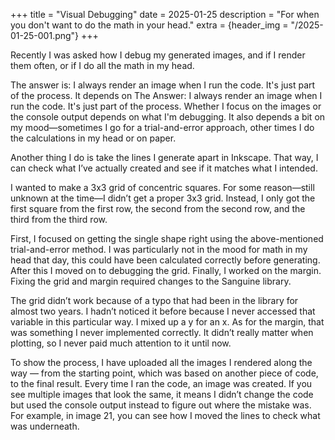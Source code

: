 +++
title = "Visual Debugging"
date = 2025-01-25
description = "For when you don't want to do the math in your head."
extra = {header_img = "/2025-01-25-001.png"}
+++

Recently I was asked how I debug my generated images, and if I render them often, or if I do all the math in my head. 

The answer is: I always render an image when I run the code. It's just part of the process. It depends on The Answer: I always render an image when I run the code. It's just part of the process. Whether I focus on the images or the console output depends on what I'm debugging. It also depends a bit on my mood—sometimes I go for a trial-and-error approach, other times I do the calculations in my head or on paper.

Another thing I do is take the lines I generate apart in Inkscape. That way, I can check what I’ve actually created and see if it matches what I intended.

<div class="gallery"> <a href="/veranator/nr_000_20250125_192023.png" data-ngthumb="/veranator/nr_000_20250125_192023.png"></a> </div>

I wanted to make a 3x3 grid of concentric squares. For some reason—still unknown at the time—I didn’t get a proper 3x3 grid. Instead, I only got the first square from the first row, the second from the second row, and the third from the third row.

First, I focused on getting the single shape right using the above-mentioned trial-and-error method. I was particularly not in the mood for math in my head that day, this could have been calculated correctly before generating. After this I moved on to debugging the grid. Finally, I worked on the margin. Fixing the grid and margin required changes to the Sanguine library.

The grid didn’t work because of a typo that had been in the library for almost two years. I hadn’t noticed it before because I never accessed that variable in this particular way. I mixed up a y for an x. As for the margin, that was something I never implemented correctly. It didn’t really matter when plotting, so I never paid much attention to it until now.

To show the process, I have uploaded all the images I rendered along the way — from the starting point, which was based on another piece of code, to the final result. Every time I ran the code, an image was created. If you see multiple images that look the same, it means I didn’t change the code but used the console output instead to figure out where the mistake was. For example, in image 21, you can see how I moved the lines to check what was underneath. 



<div class="gallery">
    <a href="/veranator/nr_000_20250119_171857.png" data-ngthumb="/veranator/nr_000_20250119_171857.png"></a> 
    <a href="/veranator/nr_000_20250119_174558.png" data-ngthumb="/veranator/nr_000_20250119_174558.png"></a>
    <a href="/veranator/nr_000_20250119_174712.png" data-ngthumb="/veranator/nr_000_20250119_174712.png"></a>
    <a href="/veranator/nr_000_20250119_174742.png" data-ngthumb="/veranator/nr_000_20250119_174742.png"></a>
    <a href="/veranator/nr_000_20250119_174811.png" data-ngthumb="/veranator/nr_000_20250119_174811.png"></a>
    <a href="/veranator/nr_000_20250119_174916.png" data-ngthumb="/veranator/nr_000_20250119_174916.png"></a>
    <a href="/veranator/nr_000_20250119_175002.png" data-ngthumb="/veranator/nr_000_20250119_175002.png"></a>
    <a href="/veranator/nr_000_20250119_175114.png" data-ngthumb="/veranator/nr_000_20250119_175114.png"></a>
    <a href="/veranator/nr_000_20250119_175230.png" data-ngthumb="/veranator/nr_000_20250119_175230.png"></a>
    <a href="/veranator/nr_000_20250119_175319.png" data-ngthumb="/veranator/nr_000_20250119_175319.png"></a>
    <a href="/veranator/nr_000_20250119_175401.png" data-ngthumb="/veranator/nr_000_20250119_175401.png"></a>
    <a href="/veranator/nr_000_20250119_175500.png" data-ngthumb="/veranator/nr_000_20250119_175500.png"></a>
    <a href="/veranator/nr_000_20250119_175556.png" data-ngthumb="/veranator/nr_000_20250119_175556.png"></a>
    <a href="/veranator/nr_000_20250119_175624.png" data-ngthumb="/veranator/nr_000_20250119_175624.png"></a>
    <a href="/veranator/nr_000_20250119_175657.png" data-ngthumb="/veranator/nr_000_20250119_175657.png"></a>
    <a href="/veranator/nr_000_20250119_175744.png" data-ngthumb="/veranator/nr_000_20250119_175744.png"></a>
    <a href="/veranator/nr_000_20250119_175815.png" data-ngthumb="/veranator/nr_000_20250119_175815.png"></a>
    <a href="/veranator/nr_000_20250119_175847.png" data-ngthumb="/veranator/nr_000_20250119_175847.png"></a>
    <a href="/veranator/nr_000_20250119_175928.png" data-ngthumb="/veranator/nr_000_20250119_175928.png"></a>
    <a href="/veranator/nr_000_20250119_175955.png" data-ngthumb="/veranator/nr_000_20250119_175955.png"></a>
    <a href="/veranator/nr_000_20250119_181119.png" data-ngthumb="/veranator/nr_000_20250119_181119.png"></a>
    <a href="/veranator/nr_000_20250119_181415.png" data-ngthumb="/veranator/nr_000_20250119_181415.png"></a>
    <a href="/veranator/nr_000_20250119_181508.png" data-ngthumb="/veranator/nr_000_20250119_181508.png"></a>
    <a href="/veranator/nr_000_20250119_182049.png" data-ngthumb="/veranator/nr_000_20250119_182049.png"></a>
    <a href="/veranator/nr_000_20250119_182237.png" data-ngthumb="/veranator/nr_000_20250119_182237.png"></a>
    <a href="/veranator/nr_000_20250119_182427.png" data-ngthumb="/veranator/nr_000_20250119_182427.png"></a>
    <a href="/veranator/nr_000_20250119_182549.png" data-ngthumb="/veranator/nr_000_20250119_182549.png"></a>
    <a href="/veranator/nr_000_20250125_183152.png" data-ngthumb="/veranator/nr_000_20250125_183152.png"></a>
    <a href="/veranator/nr_000_20250125_183946.png" data-ngthumb="/veranator/nr_000_20250125_183946.png"></a>
    <a href="/veranator/nr_000_20250125_185349.png" data-ngthumb="/veranator/nr_000_20250125_185349.png"></a>
    <a href="/veranator/nr_000_20250125_185804.png" data-ngthumb="/veranator/nr_000_20250125_185804.png"></a>
    <a href="/veranator/nr_000_20250125_190145.png" data-ngthumb="/veranator/nr_000_20250125_190145.png"></a>
    <a href="/veranator/nr_000_20250125_190722.png" data-ngthumb="/veranator/nr_000_20250125_190722.png"></a>
    <a href="/veranator/nr_000_20250125_191055.png" data-ngthumb="/veranator/nr_000_20250125_191055.png"></a>
    <a href="/veranator/nr_000_20250125_190722.png" data-ngthumb="/veranator/nr_000_20250125_190722.png"></a>
    <a href="/veranator/nr_000_20250125_191055.png" data-ngthumb="/veranator/nr_000_20250125_191055.png"></a>
    <a href="/veranator/nr_000_20250125_191315.png" data-ngthumb="/veranator/nr_000_20250125_191315.png"></a>
    <a href="/veranator/nr_000_20250125_191530.png" data-ngthumb="/veranator/nr_000_20250125_191530.png"></a>
    <a href="/veranator/nr_000_20250125_191636.png" data-ngthumb="/veranator/nr_000_20250125_191636.png"></a>
    <a href="/veranator/nr_000_20250125_191724.png" data-ngthumb="/veranator/nr_000_20250125_191724.png"></a>
    <a href="/veranator/nr_000_20250125_192023.png" data-ngthumb="/veranator/nr_000_20250125_192023.png"></a>
    
</div>

